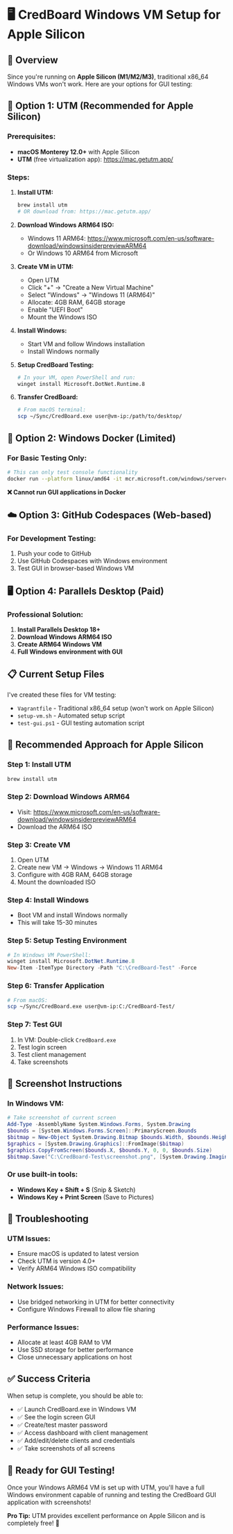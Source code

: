 # 🖥️ CredBoard Windows VM Setup for Apple Silicon

## 🎯 Overview

Since you're running on **Apple Silicon (M1/M2/M3)**, traditional x86_64 Windows VMs won't work. Here are your options for GUI testing:

## 🚀 Option 1: UTM (Recommended for Apple Silicon)

### Prerequisites:
- **macOS Monterey 12.0+** with Apple Silicon
- **UTM** (free virtualization app): https://mac.getutm.app/

### Steps:

1. **Install UTM:**
   ```bash
   brew install utm
   # OR download from: https://mac.getutm.app/
   ```

2. **Download Windows ARM64 ISO:**
   - Windows 11 ARM64: https://www.microsoft.com/en-us/software-download/windowsinsiderpreviewARM64
   - Or Windows 10 ARM64 from Microsoft

3. **Create VM in UTM:**
   - Open UTM
   - Click "+" → "Create a New Virtual Machine"
   - Select "Windows" → "Windows 11 (ARM64)"
   - Allocate: 4GB RAM, 64GB storage
   - Enable "UEFI Boot"
   - Mount the Windows ISO

4. **Install Windows:**
   - Start VM and follow Windows installation
   - Install Windows normally

5. **Setup CredBoard Testing:**
   ```bash
   # In your VM, open PowerShell and run:
   winget install Microsoft.DotNet.Runtime.8
   ```

6. **Transfer CredBoard:**
   ```bash
   # From macOS terminal:
   scp ~/Sync/CredBoard.exe user@vm-ip:/path/to/desktop/
   ```

## 🐳 Option 2: Windows Docker (Limited)

### For Basic Testing Only:
```bash
# This can only test console functionality
docker run --platform linux/amd64 -it mcr.microsoft.com/windows/servercore:ltsc2022
```

**❌ Cannot run GUI applications in Docker**

## ☁️ Option 3: GitHub Codespaces (Web-based)

### For Development Testing:
1. Push your code to GitHub
2. Use GitHub Codespaces with Windows environment
3. Test GUI in browser-based Windows VM

## 🖥️ Option 4: Parallels Desktop (Paid)

### Professional Solution:
1. **Install Parallels Desktop 18+**
2. **Download Windows ARM64 ISO**
3. **Create ARM64 Windows VM**
4. **Full Windows environment with GUI**

## 📋 Current Setup Files

I've created these files for VM testing:

- `Vagrantfile` - Traditional x86_64 setup (won't work on Apple Silicon)
- `setup-vm.sh` - Automated setup script
- `test-gui.ps1` - GUI testing automation script

## 🎯 Recommended Approach for Apple Silicon

### Step 1: Install UTM
```bash
brew install utm
```

### Step 2: Download Windows ARM64
- Visit: https://www.microsoft.com/en-us/software-download/windowsinsiderpreviewARM64
- Download the ARM64 ISO

### Step 3: Create VM
1. Open UTM
2. Create new VM → Windows → Windows 11 ARM64
3. Configure with 4GB RAM, 64GB storage
4. Mount the downloaded ISO

### Step 4: Install Windows
- Boot VM and install Windows normally
- This will take 15-30 minutes

### Step 5: Setup Testing Environment
```powershell
# In Windows VM PowerShell:
winget install Microsoft.DotNet.Runtime.8
New-Item -ItemType Directory -Path "C:\CredBoard-Test" -Force
```

### Step 6: Transfer Application
```bash
# From macOS:
scp ~/Sync/CredBoard.exe user@vm-ip:C:/CredBoard-Test/
```

### Step 7: Test GUI
1. In VM: Double-click `CredBoard.exe`
2. Test login screen
3. Test client management
4. Take screenshots

## 📸 Screenshot Instructions

### In Windows VM:
```powershell
# Take screenshot of current screen
Add-Type -AssemblyName System.Windows.Forms, System.Drawing
$bounds = [System.Windows.Forms.Screen]::PrimaryScreen.Bounds
$bitmap = New-Object System.Drawing.Bitmap $bounds.Width, $bounds.Height
$graphics = [System.Drawing.Graphics]::FromImage($bitmap)
$graphics.CopyFromScreen($bounds.X, $bounds.Y, 0, 0, $bounds.Size)
$bitmap.Save("C:\CredBoard-Test\screenshot.png", [System.Drawing.Imaging.ImageFormat]::Png)
```

### Or use built-in tools:
- **Windows Key + Shift + S** (Snip & Sketch)
- **Windows Key + Print Screen** (Save to Pictures)

## 🔧 Troubleshooting

### UTM Issues:
- Ensure macOS is updated to latest version
- Check UTM is version 4.0+
- Verify ARM64 Windows ISO compatibility

### Network Issues:
- Use bridged networking in UTM for better connectivity
- Configure Windows Firewall to allow file sharing

### Performance Issues:
- Allocate at least 4GB RAM to VM
- Use SSD storage for better performance
- Close unnecessary applications on host

## ✅ Success Criteria

When setup is complete, you should be able to:
- ✅ Launch CredBoard.exe in Windows VM
- ✅ See the login screen GUI
- ✅ Create/test master password
- ✅ Access dashboard with client management
- ✅ Add/edit/delete clients and credentials
- ✅ Take screenshots of all screens

## 🎉 Ready for GUI Testing!

Once your Windows ARM64 VM is set up with UTM, you'll have a full Windows environment capable of running and testing the CredBoard GUI application with screenshots!

**Pro Tip:** UTM provides excellent performance on Apple Silicon and is completely free! 🚀
